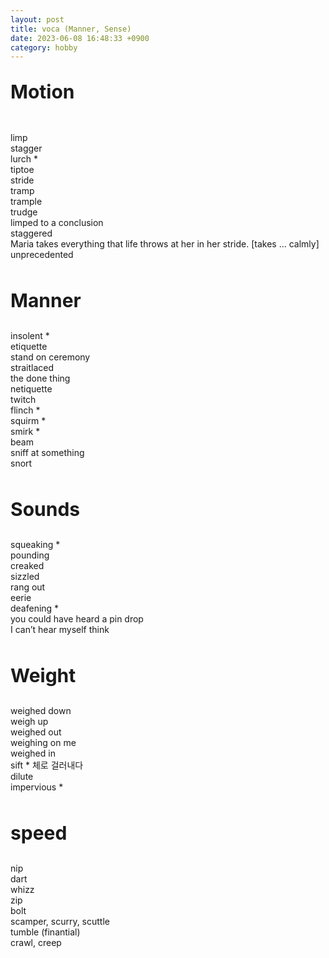 ```yaml
---
layout: post
title: voca (Manner, Sense)
date: 2023-06-08 16:48:33 +0900
category: hobby
---
```

<p style="font-size:30px;"><b> Motion </b></p>
<br/>
limp
<br/>
stagger
<br/>
lurch *
<br/>
tiptoe
<br/>
stride
<br/>
tramp
<br/>
trample
<br/>
trudge
<br/>
limped to a conclusion
<br/>
staggered
<br/>
Maria takes everything that life throws at her in her stride. [takes ... 
calmly]
<br/>
unprecedented
<br/>
<br/>
<p style="font-size:30px;"><b> Manner </b></p>
insolent *
<br/>
etiquette
<br/>
stand on ceremony
<br/>
straitlaced
<br/>
the done thing
<br/>
netiquette
<br/>
twitch
<br/>
flinch *
<br/>
squirm *
<br/>
smirk *
<br/>
beam
<br/>
sniff at something
<br/>
snort
<br/>
<br/>
<p style="font-size:30px;"><b> Sounds </b></p>
squeaking *
<br/>
pounding
<br/>
creaked
<br/>
sizzled
<br/>
rang out
<br/>
eerie
<br/>
deafening *
<br/>
you could have heard a pin drop
<br/>
I can’t hear myself think
<br/>
<br/>
<p style="font-size:30px;"><b> Weight </b></p>
weighed down
<br/>
weigh up
<br/>
weighed out
<br/>
weighing on me
<br/>
weighed in
<br/>
sift * 체로 걸러내다
<br/>
dilute
<br/>
impervious *

<br/>

<br/>
<p style="font-size:30px;"><b> speed </b></p>

nip
<br/>
dart
<br/>
whizz
<br/>
zip
<br/>
bolt
<br/>
scamper, scurry, scuttle
<br/>
tumble (finantial)
<br/>
crawl, creep
<br/>